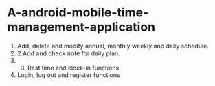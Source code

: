 # A-android-mobile-time-management-application
1. Add, delete and modify annual, monthly weekly and daily schedule. 
2. 2.Add and check note for daily plan. 
3. 3. Rest time and clock-in functions
4. Login, log out and register functions
